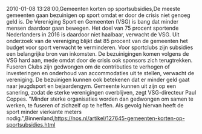 2010-01-08 13:28:00,Gemeenten korten op sportsubsidies,De meeste gemeenten gaan bezuinigen op sport omdat er door de crisis niet genoeg geld is. De Vereniging Sport en Gemeenten (VSG) is bang dat minder mensen daardoor gaan bewegen. Het doel van 75 procent sportende Nederlanders in 2016 is daardoor niet haalbaar, verwacht de VSG. Uit onderzoek van de vereniging blijkt dat 85 procent van de gemeenten het budget voor sport verwacht te verminderen. Voor sportclubs zijn subsidies een belangrijke bron van inkomsten. De bezuinigingen komen volgens de VSG hard aan, mede omdat door de crisis ook sponsors zich terugtrekken. Fuseren Clubs zijn gedwongen om de contributies te verhogen of investeringen en onderhoud van accommodaties uit te stellen, verwacht de vereniging. De bezuinigen kunnen ook betekenen dat er minder geld gaat naar jeugdsport en bejaardengym. Gemeente kunnen uit zijn op een sanering, zodat de sterke verenigingen overblijven, zegt VSG-directeur Paul Coppes. "Minder sterke organisaties worden dan gedwongen om samen te werken, te fuseren of zichzelf op te heffen. Als gevolg hiervan heeft de sport minder vierkante meters nodig.",Binnenland,https://nos.nl/artikel/127645-gemeenten-korten-op-sportsubsidies.html